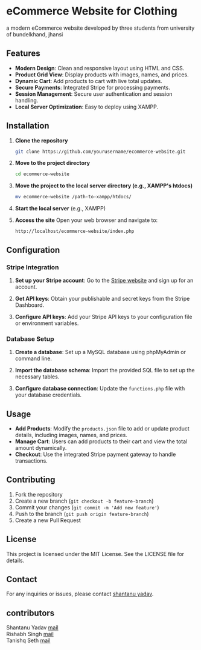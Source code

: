 # eCommerce Website for Clothing

a modern eCommerce website developed by three students from university of bundelkhand, jhansi

## Features

- **Modern Design**: Clean and responsive layout using HTML and CSS.
- **Product Grid View**: Display products with images, names, and prices.
- **Dynamic Cart**: Add products to cart with live total updates.
- **Secure Payments**: Integrated Stripe for processing payments.
- **Session Management**: Secure user authentication and session handling.
- **Local Server Optimization**: Easy to deploy using XAMPP.

## Installation

1. **Clone the repository**
    ```bash
    git clone https://github.com/yourusername/ecommerce-website.git
    ```

2. **Move to the project directory**
    ```bash
    cd ecommerce-website
    ```

3. **Move the project to the local server directory (e.g., XAMPP's htdocs)**
    ```bash
    mv ecommerce-website /path-to-xampp/htdocs/
    ```

4. **Start the local server** (e.g., XAMPP)

5. **Access the site**
    Open your web browser and navigate to:
    ```
    http://localhost/ecommerce-website/index.php
    ```

## Configuration

### Stripe Integration

1. **Set up your Stripe account**: Go to the [Stripe website](https://stripe.com/) and sign up for an account.

2. **Get API keys**: Obtain your publishable and secret keys from the Stripe Dashboard.

3. **Configure API keys**: Add your Stripe API keys to your configuration file or environment variables.

### Database Setup

1. **Create a database**: Set up a MySQL database using phpMyAdmin or command line.

2. **Import the database schema**: Import the provided SQL file to set up the necessary tables.

3. **Configure database connection**: Update the `functions.php` file with your database credentials.

## Usage

- **Add Products**: Modify the `products.json` file to add or update product details, including images, names, and prices.
- **Manage Cart**: Users can add products to their cart and view the total amount dynamically.
- **Checkout**: Use the integrated Stripe payment gateway to handle transactions.

## Contributing

1. Fork the repository
2. Create a new branch (`git checkout -b feature-branch`)
3. Commit your changes (`git commit -m 'Add new feature'`)
4. Push to the branch (`git push origin feature-branch`)
5. Create a new Pull Request

## License

This project is licensed under the MIT License. See the LICENSE file for details.

## Contact

For any inquiries or issues, please contact [shantanu yadav](mailto:shantanuyadav@protonmail.ch).

## contributors

Shantanu Yadav [mail](mailto:shantanuyadav@protonmail.ch)<br>
Rishabh Singh [mail](mailto:ayushsingh91200@gmail.com)<br>
Tanishq Seth [mail](mailto:tanishqseth772@gmail.com)

